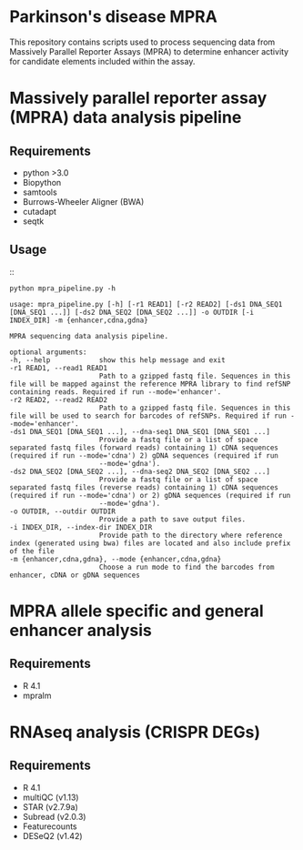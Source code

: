 # Parkinson's disease MPRA 

This repository contains scripts used to process sequencing data from Massively Parallel Reporter Assays (MPRA) to determine enhancer activity for candidate elements included within the assay.

# Massively parallel reporter assay (MPRA) data analysis pipeline

     
## Requirements

* python >3.0
* Biopython
* samtools
* Burrows-Wheeler Aligner (BWA)
* cutadapt
* seqtk

## Usage

::

    python mpra_pipeline.py -h

    usage: mpra_pipeline.py [-h] [-r1 READ1] [-r2 READ2] [-ds1 DNA_SEQ1 [DNA_SEQ1 ...]] [-ds2 DNA_SEQ2 [DNA_SEQ2 ...]] -o OUTDIR [-i INDEX_DIR] -m {enhancer,cdna,gdna}

    MPRA sequencing data analysis pipeline.

    optional arguments:
    -h, --help            show this help message and exit
    -r1 READ1, --read1 READ1
                          Path to a gzipped fastq file. Sequences in this file will be mapped against the reference MPRA library to find refSNP containing reads. Required if run --mode='enhancer'.
    -r2 READ2, --read2 READ2
                          Path to a gzipped fastq file. Sequences in this file will be used to search for barcodes of refSNPs. Required if run --mode='enhancer'.
    -ds1 DNA_SEQ1 [DNA_SEQ1 ...], --dna-seq1 DNA_SEQ1 [DNA_SEQ1 ...]
                          Provide a fastq file or a list of space separated fastq files (forward reads) containing 1) cDNA sequences (required if run --mode='cdna') 2) gDNA sequences (required if run
                          --mode='gdna').
    -ds2 DNA_SEQ2 [DNA_SEQ2 ...], --dna-seq2 DNA_SEQ2 [DNA_SEQ2 ...]
                          Provide a fastq file or a list of space separated fastq files (reverse reads) containing 1) cDNA sequences (required if run --mode='cdna') or 2) gDNA sequences (required if run
                          --mode='gdna').
    -o OUTDIR, --outdir OUTDIR
                          Provide a path to save output files.
    -i INDEX_DIR, --index-dir INDEX_DIR
                          Provide path to the directory where reference index (generated using bwa) files are located and also include prefix of the file
    -m {enhancer,cdna,gdna}, --mode {enhancer,cdna,gdna}
                          Choose a run mode to find the barcodes from enhancer, cDNA or gDNA sequences

# MPRA allele specific and general enhancer analysis 

## Requirements

* R 4.1
* mpralm 

# RNAseq analysis (CRISPR DEGs)

## Requirements

* R 4.1
* multiQC (v1.13)
* STAR (v2.7.9a)
* Subread (v2.0.3)
* Featurecounts
* DESeQ2 (v1.42)
